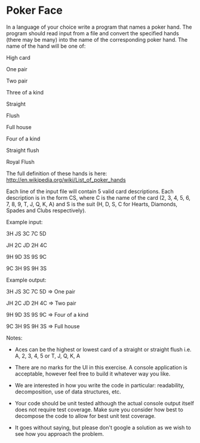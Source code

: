 # Poker Face

In a language of your choice write a program that names a poker hand. The program should read input from a file and convert the specified hands (there may be many) into the name of the corresponding poker hand. The name of the hand will be one of:

High card

One pair

Two pair

Three of a kind

Straight

Flush

Full house

Four of a kind

Straight flush

Royal Flush

The full definition of these hands is here: <http://en.wikipedia.org/wiki/List_of_poker_hands>

Each line of the input file will contain 5 valid card descriptions. Each description is in the form CS, where C is the name of the card (2, 3, 4, 5, 6, 7, 8, 9, T, J, Q, K, A) and S is the suit (H, D, S, C for Hearts, Diamonds, Spades and Clubs respectively).

Example input:

3H JS 3C 7C 5D

JH 2C JD 2H 4C

9H 9D 3S 9S 9C

9C 3H 9S 9H 3S

Example output:

3H JS 3C 7C 5D => One pair

JH 2C JD 2H 4C => Two pair

9H 9D 3S 9S 9C => Four of a kind

9C 3H 9S 9H 3S => Full house

Notes:

- Aces can be the highest or lowest card of a straight or straight flush i.e. A, 2, 3, 4, 5 or T, J, Q, K, A

- There are no marks for the UI in this exercise. A console application is acceptable, however feel free to build it whatever way you like.

- We are interested in how you write the code in particular: readability, decomposition, use of data structures, etc.

- Your code should be unit tested although the actual console output itself does not require test coverage. Make sure you consider how best to decompose the code to allow for best unit test coverage.

- It goes without saying, but please don't google a solution as we wish to see how you approach the problem.
